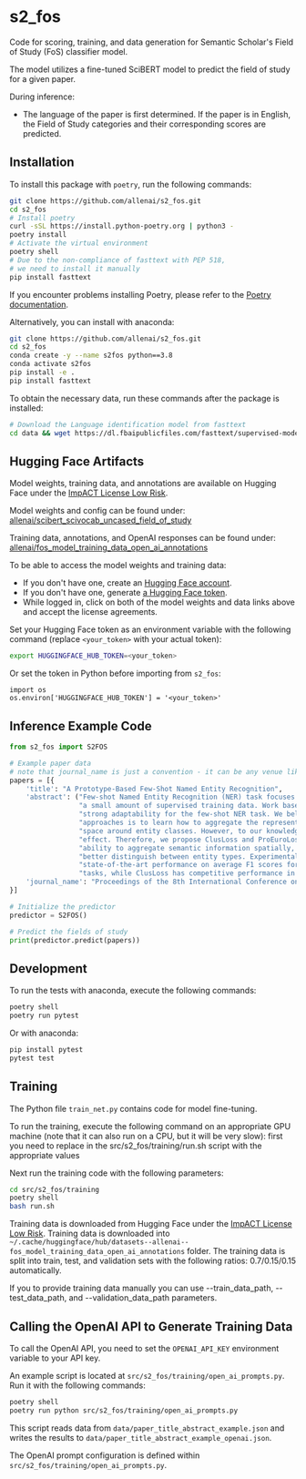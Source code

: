 # s2_fos
Code for scoring, training, and data generation for Semantic Scholar's Field of Study (FoS) classifier model.

The model utilizes a fine-tuned SciBERT model to predict the field of study for a given paper.

During inference:
- The language of the paper is first determined. If the paper is in English, the Field of Study categories and their corresponding scores are predicted.

## Installation
To install this package with `poetry`, run the following commands:

```bash
git clone https://github.com/allenai/s2_fos.git
cd s2_fos
# Install poetry
curl -sSL https://install.python-poetry.org | python3 -
poetry install
# Activate the virtual environment
poetry shell
# Due to the non-compliance of fasttext with PEP 518, 
# we need to install it manually
pip install fasttext
```

If you encounter problems installing Poetry, please refer to the [Poetry documentation](https://python-poetry.org/docs/#installation).

Alternatively, you can install with anaconda:
```bash
git clone https://github.com/allenai/s2_fos.git
cd s2_fos
conda create -y --name s2fos python==3.8
conda activate s2fos
pip install -e .
pip install fasttext
```

To obtain the necessary data, run these commands after the package is installed:

```bash
# Download the Language identification model from fasttext
cd data && wget https://dl.fbaipublicfiles.com/fasttext/supervised-models/lid.176.bin
```

## Hugging Face Artifacts
Model weights, training data, and annotations are available on Hugging Face under the [ImpACT License Low Risk](https://allenai.org/licenses/impact-lr).

Model weights and config can be found under: [allenai/scibert_scivocab_uncased_field_of_study](https://huggingface.co/allenai/scibert_scivocab_uncased_field_of_study)

Training data, annotations, and OpenAI responses can be found under: [allenai/fos_model_training_data_open_ai_annotations](https://huggingface.co/datasets/allenai/fos_model_training_data_open_ai_annotations)

To be able to access the model weights and training data:
- If you don't have one, create an [Hugging Face account](https://huggingface.co).
- If you don't have one, generate [a Hugging Face token](https://huggingface.co/settings/tokens).
- While logged in, click on both of the model weights and data links above and accept the license agreements.

Set your Hugging Face token as an environment variable with the following command (replace `<your_token>` with your actual token):

```bash
export HUGGINGFACE_HUB_TOKEN=<your_token>
```

Or set the token in Python before importing from `s2_fos`:
```
import os
os.environ['HUGGINGFACE_HUB_TOKEN'] = '<your_token>'
```

## Inference Example Code

```python
from s2_fos import S2FOS

# Example paper data
# note that journal_name is just a convention - it can be any venue like NeurIPS, arxiv, etc
papers = [{
    'title': "A Prototype-Based Few-Shot Named Entity Recognition",
    'abstract': ("Few-shot Named Entity Recognition (NER) task focuses on identifying named entities with "
                 "a small amount of supervised training data. Work based on prototype networks shows "
                 "strong adaptability for the few-shot NER task. We believe that the core idea of these "
                 "approaches is to learn how to aggregate the representation of token mappings in vector "
                 "space around entity classes. However, to our knowledge, no work has investigated its "
                 "effect. Therefore, we propose ClusLoss and ProEuroLoss, aiming to enhance the model's "
                 "ability to aggregate semantic information spatially, thus helping the model "
                 "better distinguish between entity types. Experimental results show that ProEuroLoss achieves "
                 "state-of-the-art performance on average F1 scores for both 1-shot and 5-shot NER "
                 "tasks, while ClusLoss has competitive performance in such tasks."),
    'journal_name': "Proceedings of the 8th International Conference on Computing and Artificial Intelligence",
}]

# Initialize the predictor
predictor = S2FOS()

# Predict the fields of study
print(predictor.predict(papers))
```

## Development

To run the tests with anaconda, execute the following commands:

```bash
poetry shell
poetry run pytest
```

Or with anaconda:
```bash
pip install pytest
pytest test
```

## Training

The Python file `train_net.py` contains code for model fine-tuning.

To run the training, execute the following command on an appropriate GPU machine (note that it can also run on a CPU, but it will be very slow):
first you need to replace <parameters> in the src/s2_fos/training/run.sh script with the appropriate values

Next run the training code with the following parameters:
```bash
cd src/s2_fos/training
poetry shell
bash run.sh
```
Training data is downloaded from Hugging Face under the [ImpACT License Low Risk](https://allenai.org/licenses/impact-lr).
Training data is downloaded into `~/.cache/huggingface/hub/datasets--allenai--fos_model_training_data_open_ai_annotations` folder.
The training data is split into train, test, and validation sets with the following ratios: 0.7/0.15/0.15 automatically.

If you to provide training data manually you can use --train_data_path, --test_data_path, and --validation_data_path parameters.

## Calling the OpenAI API to Generate Training Data

To call the OpenAI API, you need to set the `OPENAI_API_KEY` environment variable to your API key.

An example script is located at `src/s2_fos/training/open_ai_prompts.py`. Run it with the following commands:

```bash
poetry shell
poetry run python src/s2_fos/training/open_ai_prompts.py
```

This script reads data from `data/paper_title_abstract_example.json` and writes the results to `data/paper_title_abstract_example_openai.json`.

The OpenAI prompt configuration is defined within `src/s2_fos/training/open_ai_prompts.py`.
